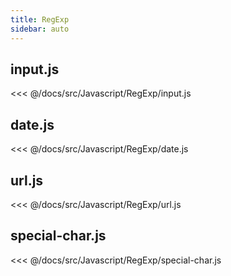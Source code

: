 ```yaml
---
title: RegExp
sidebar: auto
---
```


## input.js
<<< @/docs/src/Javascript/RegExp/input.js

## date.js
<<< @/docs/src/Javascript/RegExp/date.js

## url.js
<<< @/docs/src/Javascript/RegExp/url.js

## special-char.js
<<< @/docs/src/Javascript/RegExp/special-char.js
